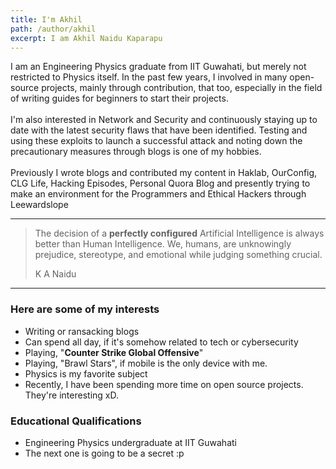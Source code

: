 ```yaml
---
title: I'm Akhil
path: /author/akhil
excerpt: I am Akhil Naidu Kaparapu
---
```

I am an Engineering Physics graduate from IIT Guwahati, but merely not restricted to Physics itself. In the past few years, I involved in many open-source projects, mainly through contribution, that too, especially in the field of writing guides for beginners to start their projects.\
\
I'm also interested in Network and Security and continuously staying up to date with the latest security flaws that have been identified. Testing and using these exploits to launch a successful attack and noting down the precautionary measures through blogs is one of my hobbies.\
\
Previously I wrote blogs and contributed my content in Haklab, OurConfig, CLG Life, Hacking Episodes, Personal Quora Blog and presently trying to make an environment for the Programmers and Ethical Hackers through Leewardslope

---

> The decision of a **perfectly configured** Artificial Intelligence is always better than Human Intelligence. We, humans, are unknowingly prejudice, stereotype, and emotional while judging something crucial.
>
> K A Naidu

---

### Here are some of my interests

* Writing or ransacking blogs
* Can spend all day, if it's somehow related to tech or cybersecurity 
* Playing, "**Counter Strike Global Offensive**"
* Playing, "Brawl Stars", if mobile is the only device with me.
* Physics is my favorite subject
* Recently, I have been spending more time on open source projects. They're interesting xD.

### Educational Qualifications

* Engineering Physics undergraduate at IIT Guwahati
* The next one is going to be a secret :p